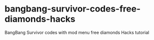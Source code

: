 # bangbang-survivor-codes-free-diamonds-hacks
BangBang Survivor codes with mod menu free diamonds Hacks tutorial
